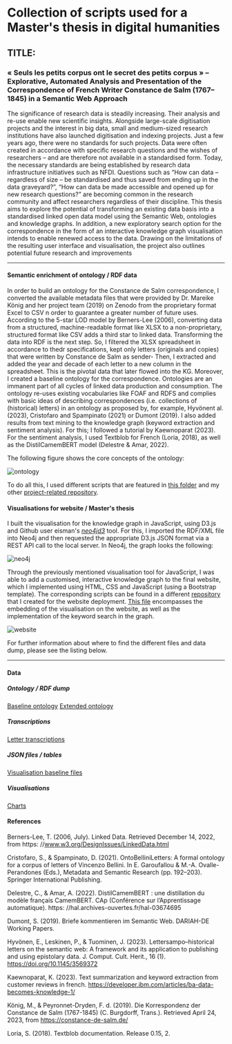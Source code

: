 # Collection of scripts used for a Master's thesis in digital humanities
## TITLE: 
### « Seuls les petits corpus ont le secret des petits corpus » – Explorative, Automated Analysis and Presentation of the Correspondence of French Writer Constance de Salm (1767–1845) in a Semantic Web Approach
The significance of research data is steadily increasing. Their analysis and re-use enable new scientific insights. Alongside large-scale digitisation projects and the interest in big data, small and medium-sized research institutions have also launched digitisation and indexing projects. Just a few years ago, there were no standards for such projects. Data were often created in accordance with specific research questions and the wishes of researchers – and are therefore not available in a standardised form. Today, the necessary standards are being established by research data infrastructure initiatives such as NFDI. Questions such as “How can data – regardless of size – be standardised and thus saved from ending up in the data graveyard?”, “How can data be made accessible and opened up for new research questions?” are becoming common in the research community and affect researchers regardless of their discipline. This thesis aims to explore the potential of transforming an existing data basis into a standardised linked open data model using the Semantic Web, ontologies and knowledge graphs. In addition, a new exploratory search option for the correspondence in the form of an interactive knowledge graph visualisation intends to enable renewed access to the data. Drawing on the limitations of the resulting user interface and visualisation, the project also outlines potential future research and improvements
____

#### Semantic enrichment of ontology / RDF data
In order to build an ontology for the Constance de Salm correspondence, I converted the available metadata files that were provided by Dr. Mareike König and her project team (2019) on Zenodo from the proprietary format Excel to CSV n order to guarantee a greater number of future uses. According to the 5-star LOD model by Berners-Lee (2006), converting data from a structured, machine-readable format like XLSX to a non-proprietary, structured format like CSV adds a third star to linked data. Transforming the data into RDF is the next step.
So, I filtered the XLSX spreadsheet in accordance to thedr specifications, kept only letters (originals and copies) that were written by Constance de Salm as sender- Then, I extracted and added the year and decade of each letter to a new column in the spreadsheet. This is the pivotal data that later flowed into the KG.
Moreover, I created a baseline ontology for the correspondence. Ontologies are an immanent part of all cycles of linked data production and consumption. The ontology re-uses existing vocabularies like FOAF and RDFS and complies with basic ideas of describing correspondences (i.e. collections of (historical) letters) in an ontology as proposed by, for example, Hyvönent al. (2023), Cristofaro and Spampinato (2021) or Dumont (2019).
I also added results from text mining to the knowledge graph (keyword extraction and sentiment analysis). For this; I followed a tutorial by Kaewnoparat (2023). For the sentiment analysis, I used Textblob for French (Loria, 2018), as well as the DistilCamemBERT model (Delestre & Amar, 2022).

The following figure shows the core concepts of the ontology:

![ontology](https://github.com/sarahondraszek/ma_thesis_cds_ondraszek_2023/assets/69308007/7d1cd1fc-2845-40b0-97b2-1e1bdf1075ce)

To do all this, I used different scripts that are featured in [this folder](src/) and my other [project-related repository](https://github.com/sarahondraszek/stage_IHA_cds/tree/main/code).

#### Visualisations for website / Master's thesis 

I built the visualisation for the knowledge graph in JavaScript, using D3.js and Github user eisman's [<em>neo4jd3</em>](https://github.com/eisman/neo4jd3) tool. For this, I imported the RDF/XML file into Neo4j and then requested the appropriate D3.js JSON format via a REST API call to the local server. In Neo4j, the graph looks the following:

![neo4j](https://github.com/sarahondraszek/ma_thesis_cds_ondraszek_2023/assets/69308007/c604ff32-9f99-42a7-aa72-bbf30716e956)

Through the previously mentioned visualisation tool for JavaScript, I was able to add a customised, interactive knowledge graph to the final website, which I implemented using HTML, CSS and JavaScript (using a Bootstrap template). The corresponding scripts can be found in a different [repository](https://github.com/wissen-vernetzen/wissen-vernetzen.github.io) that I created for the website deployment. [This file](https://github.com/wissen-vernetzen/wissen-vernetzen.github.io/blob/master/index.html) encompasses the embedding of the visualisation on the website, as well as the implementation of the keyword search in the graph.

![website](https://github.com/sarahondraszek/ma_thesis_cds_ondraszek_2023/assets/69308007/638d6a2a-4b6b-4502-b895-6e5fc6916270)

For further information about where to find the different files and data dump, please see the listing below. 

____

#### Data

##### Ontology / RDF dump
[Baseline ontology](data/ontology_baseline/)
[Extended ontology](data/ontology_extended/)
##### Transcriptions
[Letter transcriptions](data/transcriptions/)
##### JSON files / tables 
[Visualisation baseline files](data/visualisation_bases/)
##### Visualisations
[Charts](https://github.com/wissen-vernetzen/wissen-vernetzen.github.io/blob/master/index.html)


#### References

Berners-Lee, T. (2006, July). Linked Data. Retrieved December 14, 2022, from https: //www.w3.org/DesignIssues/LinkedData.html </br>

Cristofaro, S., & Spampinato, D. (2021). OntoBelliniLetters: A formal ontology for a corpus of letters of Vincenzo Bellini. In E. Garoufallou & M.-A. Ovalle- Perandones (Eds.), Metadata and Semantic Research (pp. 192–203). Springer International Publishing. </br>

Delestre, C., & Amar, A. (2022). DistilCamemBERT : une distillation du modèle français CamemBERT. CAp (Conférence sur l’Apprentissage automatique). https: //hal.archives-ouvertes.fr/hal-03674695 </br>

Dumont, S. (2019). Briefe kommentieren im Semantic Web. DARIAH-DE Working Papers. </br>

Hyvönen, E., Leskinen, P., & Tuominen, J. (2023). Lettersampo–historical letters on the semantic web: A framework and its application to publishing and using epistolary data. J. Comput. Cult. Herit., 16 (1). https://doi.org/10.1145/3569372 </br>

Kaewnoparat, K. (2023). Text summarization and keyword extraction from customer reviews in french. https://developer.ibm.com/articles/ba-data-becomes-knowledge-1/ </br>

König, M., & Peyronnet-Dryden, F. d. (2019). Die Korrespondenz der Constance de Salm (1767-1845) (C. Burgdorff, Trans.). Retrieved April 24, 2023, from https://constance-de-salm.de/ </br>

Loria, S. (2018). Textblob documentation. Release 0.15, 2. </br>
